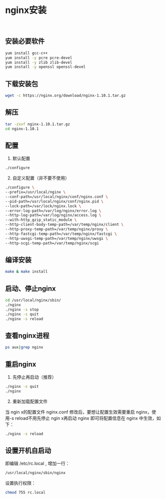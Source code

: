 # nginx安装
<br>

## 安装必要软件

```bash
yum install gcc-c++
yum install -y pcre pcre-devel
yum install -y zlib zlib-devel
yum install -y openssl openssl-devel
```

## 下载安装包

```bash
wget -c https://nginx.org/download/nginx-1.10.1.tar.gz
```

## 解压

```bash
tar -zxvf nginx-1.10.1.tar.gz
cd nginx-1.10.1
```

## 配置

1. 默认配置

```bash
./configure
```

2. 自定义配置（非不要不使用）

```bash
./configure \
--prefix=/usr/local/nginx \
--conf-path=/usr/local/nginx/conf/nginx.conf \
--pid-path=/usr/local/nginx/conf/nginx.pid \
--lock-path=/var/lock/nginx.lock \
--error-log-path=/var/log/nginx/error.log \
--http-log-path=/var/log/nginx/access.log \
--with-http_gzip_static_module \
--http-client-body-temp-path=/var/temp/nginx/client \
--http-proxy-temp-path=/var/temp/nginx/proxy \
--http-fastcgi-temp-path=/var/temp/nginx/fastcgi \
--http-uwsgi-temp-path=/var/temp/nginx/uwsgi \
--http-scgi-temp-path=/var/temp/nginx/scgi
```

## 编译安装

```bash
make & make install
```

## 启动、停止nginx

```bash
cd /usr/local/nginx/sbin/
./nginx
./nginx -s stop
./nginx -s quit
./nginx -s reload
```

## 查看nginx进程

```bash
ps aux|grep nginx
```

## 重启nginx

1. 先停止再启动（推荐）

```bash
./nginx -s quit
./nginx
```

2. 重新加载配置文件

当 ngin x的配置文件 nginx.conf 修改后，要想让配置生效需要重启 nginx，使用-s reload不用先停止 ngin x再启动 nginx 即可将配置信息在 nginx 中生效，如下：

```bash
./nginx -s reload
```

## 设置开机自启动

即编辑 /etc/rc.local , 增加一行：

```bash
/usr/local/nginx/sbin/nginx
```

设置执行权限：

```bash
chmod 755 rc.local
```
